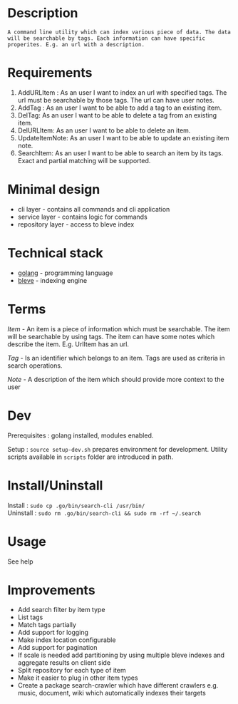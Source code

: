 # Description

    A command line utility which can index various piece of data. The data will be searchable by tags. Each information can have specific properites. E.g. an url with a description.

# Requirements

1. AddURLItem : As an user I want to index an url with specified tags. The url must be searchable by those tags. The url can have user notes.
2. AddTag : As an user I want to be able to add a tag to an existing item.
3. DelTag: As an user I want to be able to delete a tag from an existing item.
4. DelURLItem: As an user I want to be able to delete an item. 
5. UpdateItemNote: As an user I want to be able to update an existing item note.
6. SearchItem: As an user I want to be able to search an item by its tags. Exact and partial matching will be supported.

# Minimal design

- cli layer - contains all commands and cli application
- service layer - contains logic for commands
- repository layer - access to bleve index

# Technical stack
- [golang](https://golang.org/) - programming language
- [bleve](https://blevesearch.com/)   - indexing engine

# Terms

*Item* - An item is a piece of information which must be searchable. The item will be searchable by using tags. The item can have some notes which describe the item. E.g. UrlItem has an url.

*Tag* - Is an identifier which belongs to an item. Tags are used as criteria in search operations.

*Note* - A description of the item which should provide more context to the user

# Dev

Prerequisites : golang installed, modules enabled.

Setup : `source setup-dev.sh` prepares environment for development. Utility scripts available in `scripts` folder are introduced in path.


# Install/Uninstall

Install   : `sudo cp .go/bin/search-cli /usr/bin/`  
Uninstall : `sudo rm .go/bin/search-cli && sudo rm -rf ~/.search`

# Usage

See help

# Improvements

- Add search filter by item type
- List tags
- Match tags partially
- Add support for logging
- Make index location configurable
- Add support for pagination
- If scale is needed add partitioning by using multiple bleve indexes and aggregate results on client side
- Split repository for each type of item
- Make it easier to plug in other item types
- Create a package search-crawler which have different crawlers e.g. music, document, wiki which automatically indexes their targets
